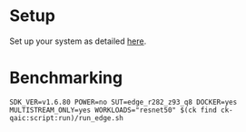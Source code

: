 # Setup
Set up your system as detailed [here](https://github.com/krai/ck-qaic/blob/main/script/setup.docker/README.md).

# Benchmarking
```
SDK_VER=v1.6.80 POWER=no SUT=edge_r282_z93_q8 DOCKER=yes MULTISTREAM_ONLY=yes WORKLOADS="resnet50" $(ck find ck-qaic:script:run)/run_edge.sh
```
